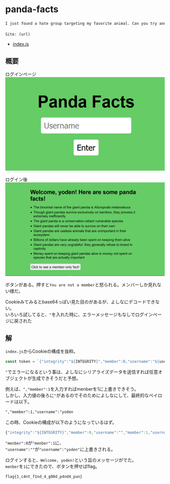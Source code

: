 # panda-facts

```txt
I just found a hate group targeting my favorite animal. Can you try and find their secrets? We gotta take them down!

Site: (url)
```

- [index.js](attachments/index.js)

## 概要

ログインページ
![pandalogin](./img/panda-login.png)

ログイン後
![panda](./img/panda-fact.png)

ボタンがある。押すと`You are not a member`と怒られる。メンバーしか見れない様だ。

Cookieみてみるとbase64っぽい見た目のがあるが、よしなにデコードできない。  
いろいろ試してると、`"`を入れた時に、エラーメッセージもなしでログインページに戻された

## 解

`index.js`からCookieの構成を抜粋。

```js
const token = `{"integrity":"${INTEGRITY}","member":0,"username":"${username}"}`
```

`"`でエラーになるという事は、よしなにシリアライズデータを送信すれば任意オブジェクトが生成できそうだと予想。  

例えば、`","member":1`を入力すればmenberを1に上書きできそう。  
しかし、入力値の後ろに`"`があるのでそのためによしなにして、最終的なペイロードは以下。

```txt
","member":1,"username":"yoden
```

この時、Cookieの構成が以下のようになっているはず。

```js
{"integrity":"${INTEGRITY}","member":0,"username":"","member":1,"username":"yoden"}
```

`"menber":0`が`"menber":1`に、  
`"username":""`が`"username":"yoden"`に上書きされる。

ログインすると、`Welcome, yoden!`という旨のメッセージがでた。  
`menber`を`1`にできたので、ボタンを押せばflag。

```txt
flag{1_c4nt_f1nd_4_g00d_p4nd4_pun}
```
